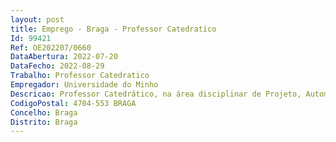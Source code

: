 ```yaml
--- 
layout: post
title: Emprego - Braga - Professor Catedratico
Id: 99421
Ref: OE202207/0660
DataAbertura: 2022-07-20
DataFecho: 2022-08-29
Trabalho: Professor Catedratico
Empregador: Universidade do Minho
Descricao: Professor Catedrático, na área disciplinar de Projeto, Automação e Tecnologia Mecânicas
CodigoPostal: 4704-553 BRAGA
Concelho: Braga
Distrito: Braga
--- 
```

